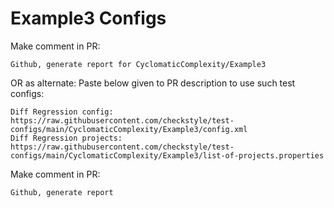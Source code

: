 # Example3 Configs
Make comment in PR:
```
Github, generate report for CyclomaticComplexity/Example3
```
OR as alternate:
Paste below given to PR description to use such test configs:
```
Diff Regression config: https://raw.githubusercontent.com/checkstyle/test-configs/main/CyclomaticComplexity/Example3/config.xml
Diff Regression projects: https://raw.githubusercontent.com/checkstyle/test-configs/main/CyclomaticComplexity/Example3/list-of-projects.properties
```
Make comment in PR:
```
Github, generate report
```
